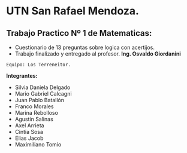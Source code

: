 # UTN San Rafael Mendoza.

## Trabajo Practico Nº 1 de Matematicas:

- Cuestionario de 13 preguntas sobre logica con acertijos.
- Trabajo finalizado y entregado al profesor. **Ing. Osvaldo Giordanini**

`Equipo: Los Terreneitor.`

**Integrantes:**

- Silvia Daniela Delgado
- Mario Gabriel Calcagni
- Juan Pablo Batallón
- Franco Morales
- Marina Rebolloso
- Agustin Salinas
- Axel Arrieta
- Cintia Sosa
- Elias Jacob
- Maximiliano Tomio